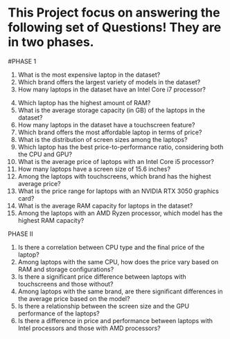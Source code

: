 # This Project focus on answering the following set of Questions! They are in two phases.

#PHASE 1

1) What is the most expensive laptop in the dataset?
2) Which brand offers the largest variety of models in the dataset?
3) How many laptops in the dataset have an Intel Core i7 processor?
4. Which laptop has the highest amount of RAM?
5. What is the average storage capacity (in GB) of the laptops in the dataset?
6. How many laptops in the dataset have a touchscreen feature?
7. Which brand offers the most affordable laptop in terms of price?
8. What is the distribution of screen sizes among the laptops?
9. Which laptop has the best price-to-performance ratio, considering both the CPU
and GPU?
10. What is the average price of laptops with an Intel Core i5 processor?
11. How many laptops have a screen size of 15.6 inches?
12. Among the laptops with touchscreens, which brand has the highest average price?
13. What is the price range for laptops with an NVIDIA RTX 3050 graphics card?
14. What is the average RAM capacity for laptops in the dataset?
15. Among the laptops with an AMD Ryzen processor, which model has the highest
RAM capacity?


PHASE II

1) Is there a correlation between CPU type and the final price of the laptop?
2) Among laptops with the same CPU, how does the price vary based on RAM and
storage configurations?
3) Is there a significant price difference between laptops with touchscreens and
those without?
4) Among laptops with the same brand, are there significant differences in the
average price based on the model?
5) Is there a relationship between the screen size and the GPU performance of the
laptops?
6) Is there a difference in price and performance between laptops with Intel
processors and those with AMD processors?
